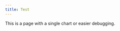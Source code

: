 ```yaml
---
title: Test
---
```


This is a page with a single chart or easier debugging.

<script>
    import ForceExample from './ForceExample.svelte';
</script>

<ForceExample />
